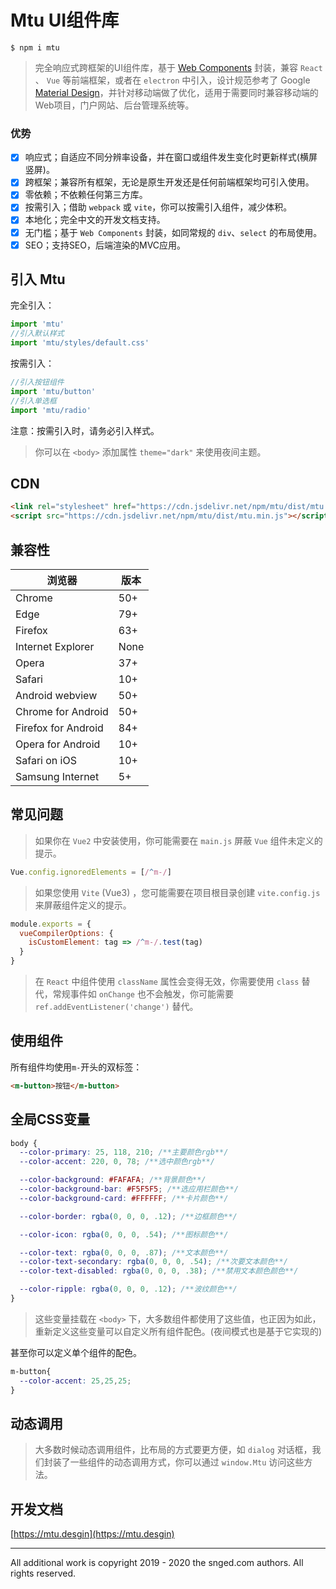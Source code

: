# Mtu UI组件库

```
$ npm i mtu
```

> 完全响应式跨框架的UI组件库，基于 [Web Components](https://developer.mozilla.org/en-US/docs/Web/Web_Components) 封装，兼容 `React` 、 `Vue` 等前端框架，或者在 `electron` 中引入，设计规范参考了 Google  [Material Design](https://material-io.cn/)，并针对移动端做了优化，适用于需要同时兼容移动端的Web项目，门户网站、后台管理系统等。

### 优势

- [x] 响应式；自适应不同分辨率设备，并在窗口或组件发生变化时更新样式(横屏竖屏)。
- [x] 跨框架；兼容所有框架，无论是原生开发还是任何前端框架均可引入使用。
- [x] 零依赖；不依赖任何第三方库。
- [x] 按需引入；借助 `webpack` 或 `vite`，你可以按需引入组件，减少体积。
- [x] 本地化；完全中文的开发文档支持。
- [x] 无门槛；基于 `Web Components` 封装，如同常规的 `div`、`select` 的布局使用。
- [x] SEO；支持SEO，后端渲染的MVC应用。

## 引入 Mtu

完全引入：
```js
import 'mtu'
//引入默认样式
import 'mtu/styles/default.css'
```
按需引入：
```js
//引入按钮组件
import 'mtu/button'
//引入单选框
import 'mtu/radio'
```

注意：按需引入时，请务必引入样式。

> 你可以在 `<body>` 添加属性 `theme="dark"` 来使用夜间主题。

## CDN

```html
<link rel="stylesheet" href="https://cdn.jsdelivr.net/npm/mtu/dist/mtu.min.css">
<script src="https://cdn.jsdelivr.net/npm/mtu/dist/mtu.min.js"></script>
```

## 兼容性

| 浏览器           | 版本 |
| ------------------- | ---- |
| Chrome              | 50+  |
| Edge                | 79+  |
| Firefox             | 63+  |
| Internet Explorer   | None |
| Opera               | 37+  |
| Safari              | 10+  |
| Android webview     | 50+  |
| Chrome for Android  | 50+  |
| Firefox for Android | 84+  |
| Opera for Android   | 10+  |
| Safari on iOS       | 10+  |
| Samsung Internet    | 5+   |


## 常见问题

> 如果你在 `Vue2` 中安装使用，你可能需要在 `main.js` 屏蔽 `Vue` 组件未定义的提示。

```js
Vue.config.ignoredElements = [/^m-/]
```

> 如果您使用 `Vite` (Vue3) ，您可能需要在项目根目录创建 `vite.config.js` 来屏蔽组件定义的提示。

```js
module.exports = {
  vueCompilerOptions: {
    isCustomElement: tag => /^m-/.test(tag)
  }
}
```

> 在 `React` 中组件使用 `className` 属性会变得无效，你需要使用 `class` 替代，常规事件如 `onChange` 也不会触发，你可能需要 `ref.addEventListener('change')` 替代。

## 使用组件

所有组件均使用`m-`开头的双标签：
```html
<m-button>按钮</m-button>
```

## 全局CSS变量

```css
body {
  --color-primary: 25, 118, 210; /**主要颜色rgb**/
  --color-accent: 220, 0, 78; /**选中颜色rgb**/

  --color-background: #FAFAFA; /**背景颜色**/
  --color-background-bar: #F5F5F5; /**选应用栏颜色**/
  --color-background-card: #FFFFFF; /**卡片颜色**/

  --color-border: rgba(0, 0, 0, .12); /**边框颜色**/

  --color-icon: rgba(0, 0, 0, .54); /**图标颜色**/

  --color-text: rgba(0, 0, 0, .87); /**文本颜色**/
  --color-text-secondary: rgba(0, 0, 0, .54); /**次要文本颜色**/
  --color-text-disabled: rgba(0, 0, 0, .38); /**禁用文本颜色颜色**/

  --color-ripple: rgba(0, 0, 0, .12); /**波纹颜色**/
}
```

> 这些变量挂载在 `<body>` 下，大多数组件都使用了这些值，也正因为如此，重新定义这些变量可以自定义所有组件配色。(夜间模式也是基于它实现的)

甚至你可以定义单个组件的配色。

```css
m-button{
  --color-accent: 25,25,25;
}
```

## 动态调用

> 大多数时候动态调用组件，比布局的方式要更方便，如 `dialog` 对话框，我们封装了一些组件的动态调用方式，你可以通过 `window.Mtu` 访问这些方法。

## 开发文档

[https://mtu.desgin](https://mtu.desgin)

---

All additional work is copyright 2019 - 2020 the snged.com authors. All rights reserved.